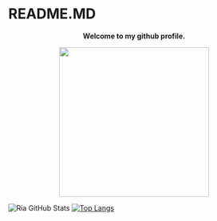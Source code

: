 # README.MD
<p align="center"><strong>Welcome to my github profile.</strong></p>
<p align="center"><img width="300" src="https://media.tenor.com/EPezFYu-f1IAAAAi/welcome-vocaloid.gif"></p>

![Ria GitHub Stats](https://github-readme-stats.vercel.app/api?username=Ria-desu&layout=compact&show_icons=true&include_all_commits=true)
[![Top Langs](https://github-readme-stats.vercel.app/api/top-langs/?username=Ria-desu&layout=compact&show_icons=true&hide_border=false)](https://github.com/Ria-desu)
